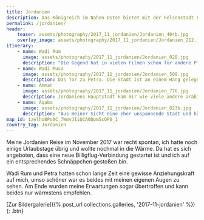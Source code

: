 ```yaml
---
title: Jordanien
description: Das Königreich im Nahen Osten bietet mit der Felsenstadt Petra und dem Wadi Rum beindruckende Reiseziele, die auch mich angezogen haben.
permalink: /jordanien/
header:
    teaser: assets/photography/2017_11_jordanien/Jordanien_404b.jpg
    overlay_image: assets/photography/2017_11_jordanien/Jordanien_212.jpg
itinerary:
    - name: Wadi Rum
      image: assets/photography/2017_11_jordanien/Jordanien_028.jpg
      description: "Die Gegend hat in vielen Filmen schon für andere Planeten hergehalten und wenn man dort ist weiß man auch warum: Sand soweit das Auge reicht und teilweise obskure Gesteinsformationen. Ich würde eine Übernachtung in einem der zahlreichen Camps in Mitten der Wüste und eine ganztägige Jeeptour empfehlen, beides war für mich ein atemberaubender Einstieg in den Jordanien Trip."
    - name: Wadi Musa
      image: assets/photography/2017_11_jordanien/Jordanien_509.jpg
      description: Das Tor zu Petra. Die Stadt ist an einem Hang gelegen, so dass manch eine Unterkunft recht weit weg vom Eingang ist, was man bei der Wahl Herberge beachten sollte. Neben Petra gibt es auch noch einige andere Sehenswürdigkeiten in nahem Umkreis, so dass sich man hier leicht mehrere Tage verbringen kann. Ich hab 2 volle Tage in Petra verbracht, bin an diesen 40-50km gelaufen und hätte bestimmt noch mehr sehen können, man sollte also Zeit mitbringen. Es lohnt sich in jedem Fall, mal abgesehen von "Petra at Night", was ich nicht weiterempfehlen kann.
    - name: Amman
      image: assets/photography/2017_11_jordanien/Jordanien_776.jpg
      description: Jordaniens Hauptstadt kam mir wie viele andere arabische Städte vor, dadurch aber eben leider auch nichts außergewöhnliches. Klar hat es einige Bauwerke die man besichtigen kann, würde dafür aber keinen Umweg machen und sollte man nur wenig Zeit haben, sollte man eher woanders mehr Zeit einplanen. Auf der Reise war Amman definitiv im Schatten von Wadi Rum und Petra, wobei ich dazu sagen muss, dass ich nicht in Jerasch war, was aber auch nochmal etliche Kilometer entfernt und ja nicht Amman ist.
    - name: Aqaba
      image: assets/photography/2017_11_jordanien/Jordanien_823b.jpg
      description: "Aus meiner Sicht eine eher unspannende Stadt und hätte ich keinen frühen Flug erwischen müssen, wäre ich dort vermutlich auch nicht abgestiegen. Prinzipiell hat Aqaba zwei große Vorteile:  Man kommt durch den Flughafen und die Grenze zu Israel gut hin bzw. weg, und es liegt am Roten Meer, was es für Bade- oder Tauchurlauber interessant macht. Eine Nacht hat für mich in jedem Fall ausgereicht."
map_id: 1zelho8Po0C_7WmvJIiQCA0Dpm5cOP0_1
country_tag: Jordanien
---
```


Meine Jordanien Reise im November 2017 war recht spontan, ich hatte noch einige Urlaubstage übrig und wollte nochmal in die Wärme. 
Da hat es sich angeboten, dass eine neue Billigflug-Verbindung gestartet ist und ich auf ein entsprechendes Schnäppchen gestoßen bin.

Wadi Rum und Petra hatten schon lange Zeit eine gewisse Anziehungskraft auf mich, umso schöner war es beides mit meinen eigenen Augen zu sehen. 
Am Ende wurden meine Erwartungen sogar übertroffen und kann beides nur wärmstens empfehlen.

[Zur Bildergalerie]({% post_url collections.galleries, '2017-11-jordanien' %}){: .btn}
